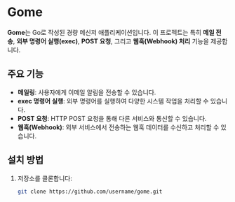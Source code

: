 # Gome
**Gome**는 Go로 작성된 경량 메신저 애플리케이션입니다. 이 프로젝트는 특히 
**메일 전송**, **외부 명령어 실행(exec)**, **POST 요청**, 그리고 **웹훅(Webhook) 처리** 기능을 제공합니다.

## 주요 기능
- **메일링**: 사용자에게 이메일 알림을 전송할 수 있습니다.
- **exec 명령어 실행**: 외부 명령어를 실행하여 다양한 시스템 작업을 처리할 수 있습니다.
- **POST 요청**: HTTP POST 요청을 통해 다른 서비스와 통신할 수 있습니다.
- **웹훅(Webhook)**: 외부 서비스에서 전송하는 웹훅 데이터를 수신하고 처리할 수 있습니다.

## 설치 방법
1. 저장소를 클론합니다:
   ```bash
   git clone https://github.com/username/gome.git
